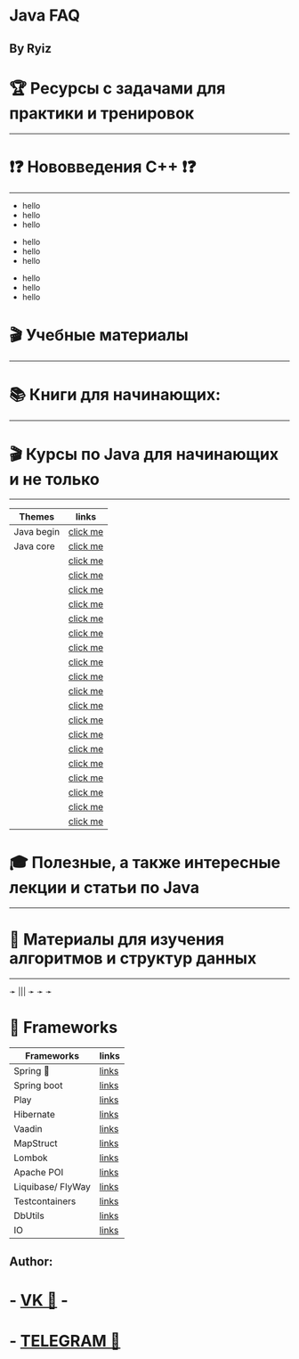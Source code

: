 # Java FAQ
## By Ryiz

# 🏆 Ресурсы с задачами для практики и тренировок
____________________________________________________________________________________________________



# ❗❓ Нововведения С++ ❗❓
____________________________________________________________________________________________________
- hello
- hello
- hello

+ hello
+ hello
+ hello

* hello
* hello
* hello

# 🎬 Учебные материалы
____________________________________________________________________________________________________







# 📚 Книги для начинающих:
____________________________________________________________________________________________________





# 🎬 Курсы по Java для начинающих и не только
____________________________________________________________________________________________________


 | Themes | links |
 |----|----|
 | Java begin | [click me](https://youtube.com/playlist?list=PLAma_mKffTOSUkXp26rgdnC0PicnmnDak) |
 | Java core | [click me]() |
 |  | [click me](https://youtube.com/playlist?list=PL786bPIlqEjRDXpAKYbzpdTaOYsWyjtCX) |
 |  | [click me]() |
 |  | [click me]() |
 |  | [click me]() |
 |  | [click me]() |
 |  | [click me]() |
 |  | [click me]() |
 |  | [click me]() |
 |  | [click me]() |
 |  | [click me]() |
 |  | [click me]() |
 |  | [click me]() |
 |  | [click me]() |
 |  | [click me]() |
 |  | [click me]() |
 |  | [click me]() |
 |  | [click me]() |
 |  | [click me]() |
 |  | [click me]() |


# 🎓 Полезные, а также интересные лекции и статьи по Java
____________________________________________________________________________________________________


# 💭 Материалы для изучения алгоритмов и структур данных
____________________________________________________________________________________________________
➛ |||
➛
➛
➛

# 🔱 Frameworks
| Frameworks | links |
|----|----|
| Spring 🍃 | [links](https://spring.io/) |
| Spring boot | [links]() |
| Play | [links]() |
| Hibernate | [links]() |
| Vaadin | [links]() |
| MapStruct | [links]() |
| Lombok | [links]() |
| Apache POI | [links]() |
| Liquibase/ FlyWay | [links]() |
| Testcontainers | [links]() |
| DbUtils | [links]() |
| IO | [links]() |

## Author:
# - [VK 🍉](https://vk.com/id663081948) - 
# - [TELEGRAM 🍇](https://t.me/RyizJVAml) 
